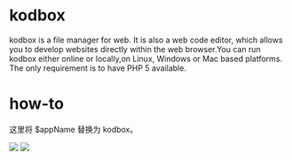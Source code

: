 # kodbox
kodbox is a file manager for web. It is also a web code editor, which allows you to develop websites directly within the web browser.You can run kodbox either online or locally,on Linux, Windows or Mac based platforms. The only requirement is to have PHP 5 available.


# how-to

这里将 $appName 替换为 kodbox。

![](https://ghproxy.com/https://raw.githubusercontent.com/qwerty00007/xchart/main/assets/appName.png)
![](https://ghproxy.com/https://raw.githubusercontent.com/qwerty00007/xchart/main/assets/kodbox-db-config.png)